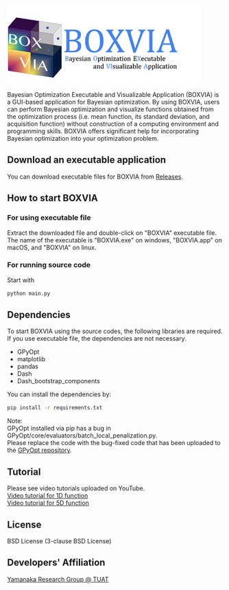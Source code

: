![Title](./src/assets/title.png "Title") <br>

Bayesian Optimization Executable and Visualizable Application (BOXVIA) is a GUI-based application for Bayesian optimization. By using BOXVIA, users can perform Bayesian optimization and visualize functions obtained from the optimization process (i.e. mean function, its standard deviation, and acquisition function) without construction of a computing environment and programming skills. BOXVIA offers significant help for incorporating Bayesian optimization into your optimization problem.

## Download an executable application
You can download executable files for BOXVIA from [Releases](https://github.com/Yamanaka-Lab-TUAT/BOXVIA/releases).

## How to start BOXVIA
### For using executable file
Extract the downloaded file and double-click on "BOXVIA" executable file. <br>
The name of the executable is "BOXVIA.exe" on windows, "BOXVIA.app" on macOS, and "BOXVIA" on linux.

### For running source code
 Start with
```bash
python main.py
```

## Dependencies 
To start BOXVIA using the source codes, the following libraries are required. <br>
If you use executable file, the dependencies are not necessary. <br>

- GPyOpt
- matplotlib
- pandas
- Dash
- Dash_bootstrap_components


You can install the dependencies by:
```bash
pip install -r requirements.txt
```

Note: <br>
GPyOpt installed via pip has a bug in GPyOpt/core/evaluators/batch_local_penalization.py. <br>
Please replace the code with the bug-fixed code that has been uploaded to the [GPyOpt repository](https://github.com/SheffieldML/GPyOpt).

## Tutorial
Please see video tutorials uploaded on YouTube. <br>
[Video tutorial for 1D function](https://www.youtube.com/watch?v=ljzGmVSf16U) <br>
[Video tutorial for 5D function](https://www.youtube.com/watch?v=merYNmawvkw)

## License
BSD License (3-clause BSD License)

## Developers' Affiliation
[Yamanaka Research Group @ TUAT](http://web.tuat.ac.jp/~yamanaka/)
